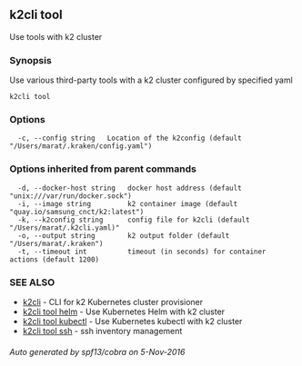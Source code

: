 ## k2cli tool

Use tools with k2 cluster

### Synopsis


Use various third-party tools with a 
	k2 cluster configured by specified yaml

```
k2cli tool
```

### Options

```
  -c, --config string   Location of the k2config (default "/Users/marat/.kraken/config.yaml")
```

### Options inherited from parent commands

```
  -d, --docker-host string   docker host address (default "unix:///var/run/docker.sock")
  -i, --image string         k2 container image (default "quay.io/samsung_cnct/k2:latest")
  -k, --k2config string      config file for k2cli (default "/Users/marat/.k2cli.yaml)"
  -o, --output string        k2 output folder (default "/Users/marat/.kraken")
  -t, --timeout int          timeout (in seconds) for container actions (default 1200)
```

### SEE ALSO
* [k2cli](k2cli.md)	 - CLI for k2 Kubernetes cluster provisioner
* [k2cli tool helm](k2cli_tool_helm.md)	 - Use Kubernetes Helm with k2 cluster
* [k2cli tool kubectl](k2cli_tool_kubectl.md)	 - Use Kubernetes kubectl with k2 cluster
* [k2cli tool ssh](k2cli_tool_ssh.md)	 - ssh inventory management

###### Auto generated by spf13/cobra on 5-Nov-2016
